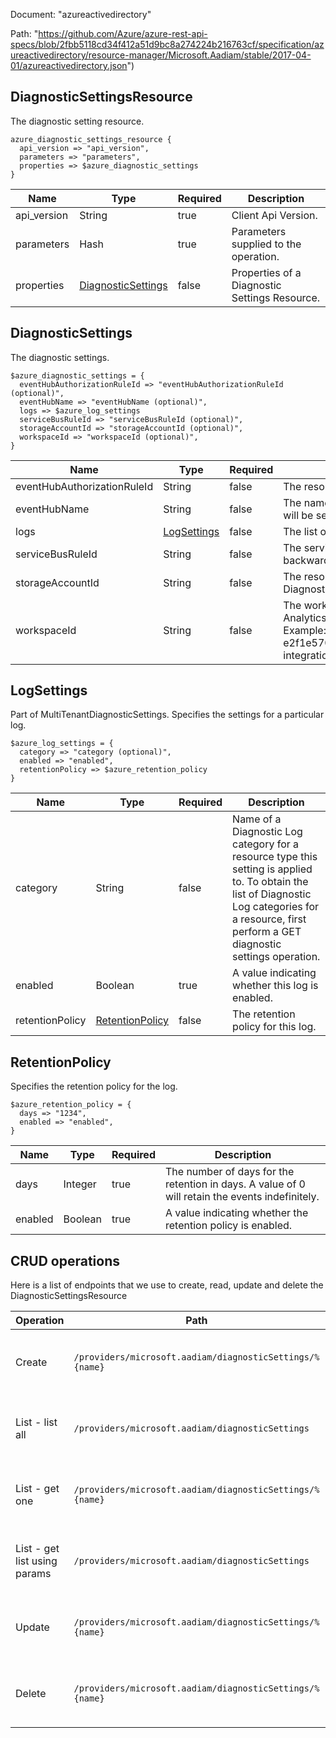 Document: "azureactivedirectory"


Path: "https://github.com/Azure/azure-rest-api-specs/blob/2fbb5118cd34f412a51d9bc8a274224b216763cf/specification/azureactivedirectory/resource-manager/Microsoft.Aadiam/stable/2017-04-01/azureactivedirectory.json")

## DiagnosticSettingsResource

The diagnostic setting resource.

```puppet
azure_diagnostic_settings_resource {
  api_version => "api_version",
  parameters => "parameters",
  properties => $azure_diagnostic_settings
}
```

| Name        | Type           | Required       | Description       |
| ------------- | ------------- | ------------- | ------------- |
|api_version | String | true | Client Api Version. |
|parameters | Hash | true | Parameters supplied to the operation. |
|properties | [DiagnosticSettings](#diagnosticsettings) | false | Properties of a Diagnostic Settings Resource. |
        
## DiagnosticSettings

The diagnostic settings.

```puppet
$azure_diagnostic_settings = {
  eventHubAuthorizationRuleId => "eventHubAuthorizationRuleId (optional)",
  eventHubName => "eventHubName (optional)",
  logs => $azure_log_settings
  serviceBusRuleId => "serviceBusRuleId (optional)",
  storageAccountId => "storageAccountId (optional)",
  workspaceId => "workspaceId (optional)",
}
```

| Name        | Type           | Required       | Description       |
| ------------- | ------------- | ------------- | ------------- |
|eventHubAuthorizationRuleId | String | false | The resource Id for the event hub authorization rule. |
|eventHubName | String | false | The name of the event hub. If none is specified, the default event hub will be selected. |
|logs | [LogSettings](#logsettings) | false | The list of logs settings. |
|serviceBusRuleId | String | false | The service bus rule Id of the diagnostic setting. This is here to maintain backwards compatibility. |
|storageAccountId | String | false | The resource ID of the storage account to which you would like to send Diagnostic Logs. |
|workspaceId | String | false | The workspace ID (resource ID of a Log Analytics workspace) for a Log Analytics workspace to which you would like to send Diagnostic Logs. Example: /subscriptions/4b9e8510-67ab-4e9a-95a9-e2f1e570ea9c/resourceGroups/insights-integration/providers/Microsoft.OperationalInsights/workspaces/viruela2 |
        
## LogSettings

Part of MultiTenantDiagnosticSettings. Specifies the settings for a particular log.

```puppet
$azure_log_settings = {
  category => "category (optional)",
  enabled => "enabled",
  retentionPolicy => $azure_retention_policy
}
```

| Name        | Type           | Required       | Description       |
| ------------- | ------------- | ------------- | ------------- |
|category | String | false | Name of a Diagnostic Log category for a resource type this setting is applied to. To obtain the list of Diagnostic Log categories for a resource, first perform a GET diagnostic settings operation. |
|enabled | Boolean | true | A value indicating whether this log is enabled. |
|retentionPolicy | [RetentionPolicy](#retentionpolicy) | false | The retention policy for this log. |
        
## RetentionPolicy

Specifies the retention policy for the log.

```puppet
$azure_retention_policy = {
  days => "1234",
  enabled => "enabled",
}
```

| Name        | Type           | Required       | Description       |
| ------------- | ------------- | ------------- | ------------- |
|days | Integer | true | The number of days for the retention in days. A value of 0 will retain the events indefinitely. |
|enabled | Boolean | true | A value indicating whether the retention policy is enabled. |



## CRUD operations

Here is a list of endpoints that we use to create, read, update and delete the DiagnosticSettingsResource

| Operation | Path | Verb | Description | OperationID |
| ------------- | ------------- | ------------- | ------------- | ------------- |
|Create|`/providers/microsoft.aadiam/diagnosticSettings/%{name}`|Put|Creates or updates diagnostic settings for AadIam.|DiagnosticSettings_CreateOrUpdate|
|List - list all|`/providers/microsoft.aadiam/diagnosticSettings`|Get|Gets the active diagnostic settings list for AadIam.|DiagnosticSettings_List|
|List - get one|`/providers/microsoft.aadiam/diagnosticSettings/%{name}`|Get|Gets the active diagnostic setting for AadIam.|DiagnosticSettings_Get|
|List - get list using params|`/providers/microsoft.aadiam/diagnosticSettings`|Get|Gets the active diagnostic settings list for AadIam.|DiagnosticSettings_List|
|Update|`/providers/microsoft.aadiam/diagnosticSettings/%{name}`|Put|Creates or updates diagnostic settings for AadIam.|DiagnosticSettings_CreateOrUpdate|
|Delete|`/providers/microsoft.aadiam/diagnosticSettings/%{name}`|Delete|Deletes existing diagnostic setting for AadIam.|DiagnosticSettings_Delete|
